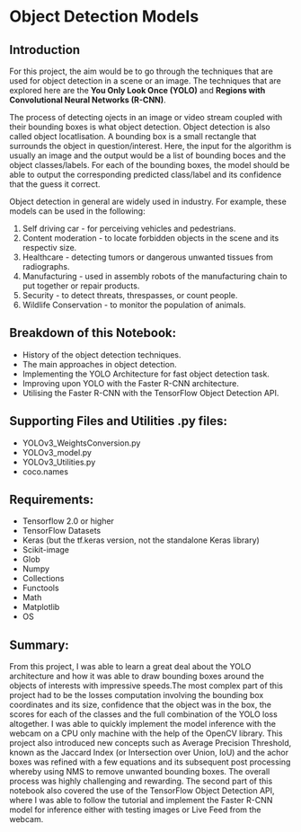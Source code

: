 # Object Detection Models

## Introduction

For this project, the aim would be to go through the techniques that are used for object detection in a scene or an image. The techniques that are explored here are the __You Only Look Once (YOLO)__ and __Regions with Convolutional Neural Networks (R-CNN)__. 

The process of detecting ojects in an image or video stream coupled with their bounding boxes is what object detection. Object detection is also called object locatlisation. A bounding box is a small rectangle that surrounds the object in question/interest. Here, the input for the algorithm is usually an image and the output would be a list of bounding boces and the object classes/labels. For each of the bounding boxes, the model should be able to output the corresponding predicted class/label and its confidence that the guess it correct. 

Object detection in general are widely used in industry. For example, these models can be used in the following:
1. Self driving car - for perceiving vehicles and pedestrians.
2. Content moderation - to locate forbidden objects in the scene and its respectiv size.
3. Healthcare - detecting tumors or dangerous unwanted tissues from radiographs.
4. Manufacturing - used in assembly robots of the manufacturing chain to put together or repair products.
5. Security - to detect threats, threspasses, or count people.
6. Wildlife Conservation - to monitor the population of animals.

## Breakdown of this Notebook:
- History of the object detection techniques.
- The main approaches in object detection.
- Implementing the YOLO Architecture for fast object detection task.
- Improving upon YOLO with the Faster R-CNN architecture.
- Utilising the Faster R-CNN with the TensorFlow Object Detection API.

## Supporting Files and Utilities .py files:
- YOLOv3_WeightsConversion.py
- YOLOv3_model.py
- YOLOv3_Utilities.py
- coco.names

## Requirements:
- Tensorflow 2.0 or higher
- TensorFlow Datasets
- Keras (but the tf.keras version, not the standalone Keras library)
- Scikit-image
- Glob
- Numpy
- Collections
- Functools
- Math
- Matplotlib
- OS

## Summary:

From this project, I was able to learn a great deal about the YOLO architecture and how it was able to draw bounding boxes around the objects of interests with impressive speeds.The most complex part of this project had to be the losses computation involving the bounding box coordinates and its size, confidence that the object was in the box, the scores for each of the classes and the full combination of the YOLO loss altogether. I was able to quickly implement the model inference with the webcam on a CPU only machine with the help of the OpenCV library. This project also introduced new concepts such as Average Precision Threshold, known as the Jaccard Index (or Intersection over Union, IoU) and the achor boxes was refined with a few equations and its subsequent post processing whereby using NMS to remove unwanted bounding boxes. The overall process was highly challenging and rewarding. The second part of this notebook also covered the use of the TensorFlow Object Detection API, where I was able to follow the tutorial and implement 
the Faster R-CNN model for inference either with testing images or Live Feed from the webcam.
